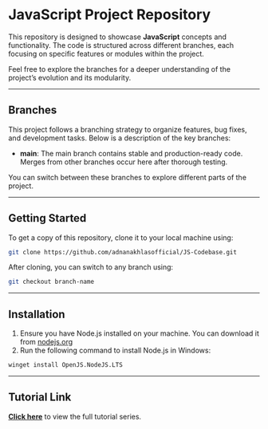 # JavaScript Project Repository

This repository is designed to showcase **JavaScript** concepts and functionality. The code is structured across different branches, each focusing on specific features or modules within the project.

Feel free to explore the branches for a deeper understanding of the project’s evolution and its modularity.

---
## Branches

This project follows a branching strategy to organize features, bug fixes, and development tasks. Below is a description of the key branches:

- **main**: The main branch contains stable and production-ready code. Merges from other branches occur here after thorough testing.

You can switch between these branches to explore different parts of the project.

----
## Getting Started

To get a copy of this repository, clone it to your local machine using:

```bash
git clone https://github.com/adnanakhlasofficial/JS-Codebase.git
```

After cloning, you can switch to any branch using:

```bash
git checkout branch-name
```

----
## Installation
1. Ensure you have Node.js installed on your machine. You can download it from [nodejs.org](https://nodejs.orf/en/download/prebuilt-installer/current)
2. Run the following command to install Node.js in Windows:
```bash
winget install OpenJS.NodeJS.LTS
```

---
## Tutorial Link
[**Click here**](https://studio.youtube.com/playlist/PL2204ERlkneD11OTQgr3Pr-CkKS1jzfNQ/videos) to view the full tutorial series.

